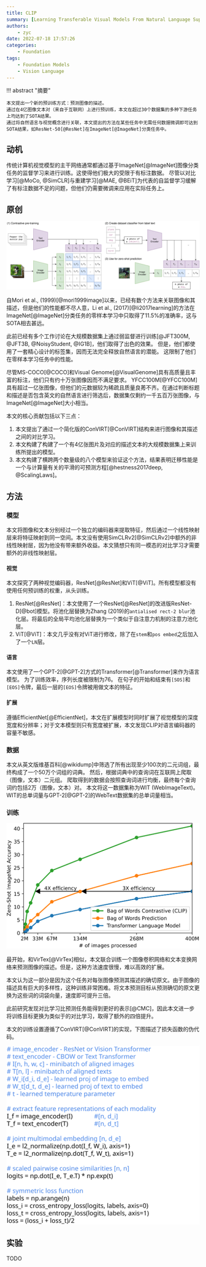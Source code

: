 ```yaml
---
title: CLIP
summary: [Learning Transferable Visual Models From Natural Language Supervision](https://arxiv.org/abs/2103.00020)[@CLIP]
authors:
    - zyc
date: 2022-07-18 17:57:26
categories:
    - Foundation
tags:
    - Foundation Models
    - Vision Language
---
```


!!! abstract "摘要"

    本文提出一个新的预训练方式：预测图像的描述。
    通过在4亿图像文本对（来自于互联网）上进行预训练，本文在超过30个数据集的多种下游任务上均达到了SOTA结果。
    通过将自然语言与视觉概念进行关联，本文提出的方法在某些任务中无需任何数据微调即可达到SOTA结果，如ResNet-50[@ResNet]在ImageNet[@ImageNet]分类任务中。

## 动机

传统计算机视觉模型的主干网络通常都通过基于ImageNet[@ImageNet]图像分类任务的监督学习来进行训练。这使得他们极大的受限于有标注数据。
尽管以对比学习[@MoCo, @SimCLR]与重建学习[@MAE, @BEiT]为代表的自监督学习缓解了有标注数据不足的问题，但他们仍需要微调来应用在实际任务上。

## 原创

![CLIP](clip/main-diagrams.svg "CLIP")

自Mori et al., (1999)[@mori1999image]以来，已经有数个方法来关联图像和其描述，但是他们的性能都不尽人意，Li et al., (2017)[@li2017learning]的方法在ImageNet[@ImageNet]分类任务的零样本学习中只取得了$11.5\%$的准确率，这与SOTA相去甚远。

此前已经有多个工作讨论在大规模数据集上通过弱监督进行训练[@JFT300M, @JFT3B, @NoisyStudent, @IG1B]，他们取得了出色的效果。
但是，他们都使用了一套精心设计的标签集，因而无法完全释放自然语言的潜能。
这限制了他们在零样本学习任务中的性能。

尽管MS-COCO[@COCO]和Visual Genome[@VisualGenome]具有高质量且丰富的标注，他们只有约十万张图像因而不满足要求。
YFCC100M[@YFCC100M]具有超过一亿张图像，但他们的元数据较为稀疏且质量良莠不齐。在通过判断标题和描述是否包含英文的自然语言进行筛选后，数据集仅剩约一千五百万张图像，与ImageNet[@ImageNet]大小相当。

本文的核心贡献包括以下三点：

1. 本文提出了通过一个简化版的ConVIRT[@ConVIRT]结构来进行图像和其描述之间的对比学习。
2. 本文构建了构建了一个有4亿张图片及对应的描述文本的大规模数据集上来训练所提出的模型。
3. 本文构建了横跨两个数量级的八个模型来验证这个方法，结果表明迁移性能是一个与计算量有关的平滑的可预测方程[@hestness2017deep, @ScalingLaws]。

## 方法

### 模型

本文将图像和文本分别经过一个独立的编码器来提取特征，然后通过一个线性映射层来将特征映射到同一空间。本文没有使用SimCLRv2[@SimCLRv2]中额外的非线性映射层，因为他没有带来额外收益。本文猜想只有同一模态的对比学习才需要额外的非线性映射层。

#### 视觉

本文探究了两种视觉编码器，ResNet[@ResNet]和ViT[@ViT]。所有模型都没有使用任何预训练的权重，从头训练。

1. ResNet[@ResNet]：本文使用了一个ResNet[@ResNet]的改进版ResNet-D[@bot]模型。将池化层替换为Zhang (2019)的`antialised rect-2 blur`池化层。将最后的全局平均池化层替换为一个类似于自注意力机制的注意力池化层。
2. ViT[@ViT]：本文几乎没有对ViT进行修改，除了在`stem`和`pos embed`之后加入了一个`LN`层。

#### 语言

本文使用了一个GPT-2[@GPT-2]方式的Transformer[@Transformer]来作为语言模型。
为了训练效率，序列长度被限制为76。
在句子的开始和结束有`[SOS]`和`[EOS]`令牌，最后一层的`[EOS]`令牌被用做文本的特征。

#### 扩展

遵循EfficientNet[@EfficientNet]，本文在扩展模型时同时扩展了视觉模型的深度宽度和分辨率；对于文本模型则只有宽度被扩展，本文发现CLIP对语言编码器的容量不敏感。

### 数据

本文从英文版维基百科[@wikidump]中筛选了所有出现至少100次的二元词组，最终构成了一个50万个词组的词典。
然后，根据词典中的查询词在互联网上爬取（图像，文本）二元组。
爬取得到的数据会按照查询词进行均衡，最终每个查询词约包括2万（图像，文本）对。
本文将这一数据集称为WIT (WebImageText)。
WIT的总单词量与GPT-2[@GPT-2]的WebText数据集的总单词量相当。

### 训练

![效率](clip/efficiency-ablation.svg "效率")

最开始，和VirTex[@VirTex]相似，本文联合训练一个图像卷积网络和文本变换网络来预测图像的描述。但是，这种方法速度很慢，难以高效的扩展。

本文认为这一部分是因为这个任务对每张图像预测其描述的确切原文。由于图像的描述具有巨大的多样性，这种训练非常困难。将文本预测目标从预测确切的原文更换为这些词的词袋向量，速度即可提升三倍。

此前研究发现对比学习比预测任务能得到更好的表示[@CMC]，因此本文进一步将训练目标更换为类似于的对比学习，取得了额外的四倍提升。

本文的训练设置遵循了ConVIRT[@ConVIRT]的实现，下图描述了损失函数的伪代码。

![伪代码](clip/pseudocode.svg "伪代码")

## 实验

TODO
